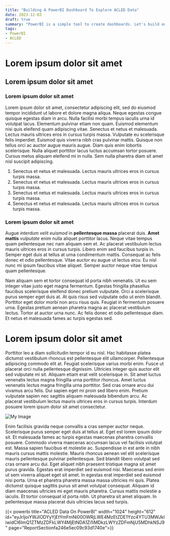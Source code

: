 ```yaml
---
title: "Building A PowerBI Dashboard To Explore ACLED Data"
date: 2023-12-03
draft: true
summary: "PowerBI is a simple tool to create dashboards. Let's build one for ACLED's security incident dataset."
tags:
- PowerBI
- ACLED
---
```


# Lorem ipsum dolor sit amet

## Lorem ipsum dolor sit amet

### Lorem ipsum dolor sit amet

Lorem ipsum dolor sit amet, consectetur adipiscing elit, sed do eiusmod tempor incididunt ut labore et dolore magna aliqua. Neque egestas congue quisque egestas diam in arcu. Nulla facilisi morbi tempus iaculis urna id volutpat lacus. Elementum pulvinar etiam non quam. Euismod elementum nisi quis eleifend quam adipiscing vitae. Senectus et netus et malesuada. Lectus mauris ultrices eros in cursus turpis massa. Vulputate eu scelerisque felis imperdiet. Euismod quis viverra nibh cras pulvinar mattis. Quisque non tellus orci ac auctor augue mauris augue. Diam quis enim lobortis scelerisque. Nulla aliquet porttitor lacus luctus accumsan tortor posuere. Cursus metus aliquam eleifend mi in nulla. Sem nulla pharetra diam sit amet nisl suscipit adipiscing.

1. Senectus et netus et malesuada. Lectus mauris ultrices eros in cursus turpis massa.
1. Senectus et netus et malesuada. Lectus mauris ultrices eros in cursus turpis massa.
1. Senectus et netus et malesuada. Lectus mauris ultrices eros in cursus turpis massa.
1. Senectus et netus et malesuada. Lectus mauris ultrices eros in cursus turpis massa.

### Lorem ipsum dolor sit amet

Augue *interdum velit euismod* in **pellentesque massa** placerat duis. __Amet mattis__ _vulputate_ enim nulla aliquet porttitor lacus. Neque vitae tempus quam pellentesque nec nam aliquam sem et. Ac placerat vestibulum lectus mauris ultrices eros in cursus turpis. Libero enim sed faucibus turpis in. Semper eget duis at tellus at urna condimentum mattis. Consequat ac felis donec et odio pellentesque. Vitae auctor eu augue ut lectus arcu. Eu nisl nunc mi ipsum faucibus vitae aliquet. Semper auctor neque vitae tempus quam pellentesque.

Nam aliquam sem et tortor consequat id porta nibh venenatis. Ut eu sem integer vitae justo eget magna fermentum. Egestas fringilla phasellus faucibus scelerisque eleifend donec pretium vulputate. Orci a scelerisque purus semper eget duis at. At quis risus sed vulputate odio ut enim blandit. Porttitor eget dolor morbi non arcu risus quis. Feugiat in fermentum posuere urna. Egestas pretium aenean pharetra magna ac placerat vestibulum lectus. Tortor at auctor urna nunc. Ac felis donec et odio pellentesque diam. Et netus et malesuada fames ac turpis egestas sed.

# Lorem ipsum dolor sit amet

Porttitor leo a diam sollicitudin tempor id eu nisl. Hac habitasse platea dictumst vestibulum rhoncus est pellentesque elit ullamcorper. Pellentesque adipiscing commodo elit at. Feugiat scelerisque varius morbi enim. Fusce ut placerat orci nulla pellentesque dignissim. Ultricies integer quis auctor elit sed vulputate mi sit. Aliquam etiam erat velit scelerisque in. Sit amet luctus venenatis lectus magna fringilla urna porttitor rhoncus. Amet luctus venenatis lectus magna fringilla urna porttitor. Sed cras ornare arcu dui vivamus arcu felis. Dui sapien eget mi proin sed libero enim. Pretium vulputate sapien nec sagittis aliquam malesuada bibendum arcu. Ac placerat vestibulum lectus mauris ultrices eros in cursus turpis. Interdum posuere lorem ipsum dolor sit amet consectetur.

![My Image](image1.jpg)

Enim facilisis gravida neque convallis a cras semper auctor neque. Scelerisque purus semper eget duis at tellus at. Eget est lorem ipsum dolor sit. Et malesuada fames ac turpis egestas maecenas pharetra convallis posuere. Commodo viverra maecenas accumsan lacus vel facilisis volutpat est. Massa sapien faucibus et molestie ac. Suspendisse in est ante in nibh mauris cursus mattis molestie. Mauris rhoncus aenean vel elit scelerisque mauris pellentesque pulvinar pellentesque. Sed blandit libero volutpat sed cras ornare arcu dui. Eget aliquet nibh praesent tristique magna sit amet purus gravida. Egestas erat imperdiet sed euismod nisi. Maecenas sed enim ut sem viverra aliquet eget sit amet. In egestas erat imperdiet sed euismod nisi porta. Urna et pharetra pharetra massa massa ultricies mi quis. Platea dictumst quisque sagittis purus sit amet volutpat consequat. Aliquam id diam maecenas ultricies mi eget mauris pharetra. Cursus mattis molestie a iaculis. Et tortor consequat id porta nibh. Ut pharetra sit amet aliquam. In pellentesque massa placerat duis ultricies lacus sed turpis.

{{< powerbi title="ACLED Data On PowerBI" width="1024" height="612" id="eyJrIjoiYWJlODYyYjEtYmFmNi00OWRjLWE4MzEtZDE1Yzc4YTU3MWJkIiwidCI6ImQ1ZTMzZDFkLWY4MjEtNDA1Zi1iMDkzLWYzZDFmNjU5MDhkNSJ9"
page="ReportSectionfa246e5ec09c93d1740e">}}